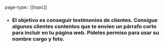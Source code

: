 page-type:: [[topic]]
- ### El objetivo es conseguir testimonios de clientes. Consigue algunos clientes contentos que te envíen un párrafo corto para incluir en tu página web. Pídeles permiso para usar su nombre cargo y foto.



